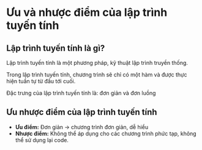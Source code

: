 # Ưu và nhược điểm của lập trình tuyến tính

Lập trình tuyến tính là gì?
---------------------------

Lập trình tuyến tính là một phương pháp, kỹ thuật lập trình truyền thống.

Trong lập trình tuyến tính, chương trình sẽ chỉ có một hàm và được thực hiện tuần tự từ đầu tới cuối.

Đặc trưng của lập trình tuyến tính là: đơn giản và đơn luồng

Ưu nhược điểm của lập trình tuyến tính
--------------------------------------

-   **Ưu điểm:** Đơn giản -> chương trình đơn giản, dễ hiểu
-   **Nhược điểm:** Không thể áp dụng cho các chương trình phức tạp, không thể sử dụng lại code.